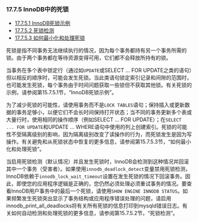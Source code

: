 ### 17.7.5 InnoDB中的死锁

- [17.7.5.1 InnoDB死锁示例](./17.07.05.01.InnoDB死锁示例.md)
- [17.7.5.2 死锁检测](./17.07.05.02.死锁检测.md)
- [17.7.5.3 如何最小化和处理死锁](./17.07.05.03.如何最小化和处理死锁.md)

死锁是指不同事务无法继续执行的情况，因为每个事务都持有另一个事务所需的锁。由于两个事务都在等待资源变得可用，它们都不会释放所持有的锁。

当事务在多个表中锁定行（通过如`UPDATE`或SELECT ... FOR UPDATE之类的语句）但以相反的顺序时，可能会发生死锁。当此类语句锁定索引记录和间隙的范围时，也可能发生死锁，每个事务由于时间问题获取一些锁但不获取其他锁。有关死锁的示例，请参阅第15.7.5.1节，“InnoDB死锁示例”。

为了减少死锁的可能性，请使用事务而不是`LOCK TABLES`语句；保持插入或更新数据的事务足够小，以便它们不会长时间保持打开状态；当不同的事务更新多个表或大量行时，使用相同的操作顺序（例如SELECT ... FOR UPDATE）；在`SELECT ... FOR UPDATE`和UPDATE ... WHERE语句中使用的列上创建索引。死锁的可能性不受隔离级别的影响，因为隔离级别改变了读操作的行为，而死锁发生是因为写操作。有关避免和从死锁状态中恢复的更多信息，请参阅第15.7.5.3节，“如何最小化和处理死锁”。

当启用死锁检测（默认情况）并且发生死锁时，InnoDB会检测到这种情况并回滚其中一个事务（受害者）。如果使用`innodb_deadlock_detect`变量禁用死锁检测，InnoDB依赖于`innodb_lock_wait_timeout`设置在发生死锁的情况下回滚事务。因此，即使您的应用程序逻辑是正确的，您仍然必须处理必须重试事务的情况。要查看InnoDB用户事务中的最后一个死锁，请使用`SHOW ENGINE INNODB STATUS`。如果频繁发生死锁突出显示了事务结构或应用程序错误处理的问题，请启用innodb_print_all_deadlocks将有关所有死锁的信息打印到mysqld错误日志。有关如何自动检测和处理死锁的更多信息，请参阅第15.7.5.2节，“死锁检测”。